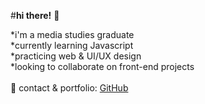 #**hi there!** :raising_hand: 

 *i'm a media studies graduate <br>
 *currently learning Javascript <br>
 *practicing web & UI/UX design <br>
 *looking to collaborate on front-end projects<br><br>
 :strawberry: contact & portfolio: [GitHub](http://tasteslikestrawberries.github.com)
